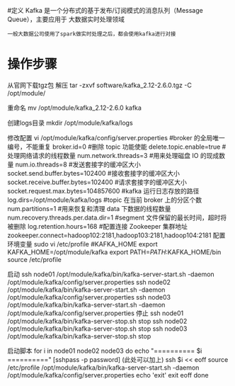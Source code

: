 #定义
Kafka 是一个分布式的基于发布/订阅模式的消息队列（Message Queue），主要应用于
大数据实时处理领域

    一般大数据公司使用了spark做实时处理之后，都会使用kafka进行对接

# 操作步骤
从官网下载tgz包
解压
tar -zxvf software/kafka_2.12-2.6.0.tgz -C /opt/module/

重命名
mv /opt/module/kafka_2.12-2.6.0 kafka

创建logs目录
mkdir /opt/module/kafka/logs

修改配置
vi /opt/module/kafka/config/server.properties
        #broker 的全局唯一编号，不能重复
        broker.id=0
        #删除 topic 功能使能
        delete.topic.enable=true
        #处理网络请求的线程数量
        num.network.threads=3
        #用来处理磁盘 IO 的现成数量
        num.io.threads=8
        #发送套接字的缓冲区大小
        socket.send.buffer.bytes=102400
        #接收套接字的缓冲区大小
        socket.receive.buffer.bytes=102400
        #请求套接字的缓冲区大小
        socket.request.max.bytes=104857600
        #kafka 运行日志存放的路径
        log.dirs=/opt/module/kafka/logs
        #topic 在当前 broker 上的分区个数
        num.partitions=1
        #用来恢复和清理 data 下数据的线程数量
        num.recovery.threads.per.data.dir=1
        #segment 文件保留的最长时间，超时将被删除
        log.retention.hours=168
        #配置连接 Zookeeper 集群地址
        zookeeper.connect=hadoop102:2181,hadoop103:2181,hadoop104:2181
配置环境变量
    sudo vi /etc/profile
        #KAFKA_HOME
        export KAFKA_HOME=/opt/module/kafka
        export PATH=$PATH:$KAFKA_HOME/bin
    source /etc/profile

启动
ssh node01 /opt/module/kafka/bin/kafka-server-start.sh  -daemon /opt/module/kafka/config/server.properties
ssh node02 /opt/module/kafka/bin/kafka-server-start.sh  -daemon /opt/module/kafka/config/server.properties
ssh node03 /opt/module/kafka/bin/kafka-server-start.sh  -daemon /opt/module/kafka/config/server.properties
停止
ssh node01 /opt/module/kafka/bin/kafka-server-stop.sh stop
ssh node02 /opt/module/kafka/bin/kafka-server-stop.sh stop
ssh node03 /opt/module/kafka/bin/kafka-server-stop.sh stop

启动脚本
    for i in node01 node02 node03
    do
    echo "========== $i =========="
    [sshpass -p password] (此处可以加上) ssh  $i << eoff
        source /etc/profile
        /opt/module/kafka/bin/kafka-server-start.sh  -daemon /opt/module/kafka/config/server.properties
        echo 'exit'
        exit
    eoff
    done




